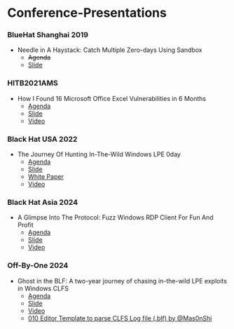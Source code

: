 # Conference-Presentations

### BlueHat Shanghai 2019

* Needle in A Haystack: Catch Multiple Zero-days Using Sandbox
  * ~~Agenda~~
  * [Slide](https://github.com/jq0904/Conference-Presentations/blob/main/BlueHat%20Shanghai%202019/Catch%20Multiple%20Zero-days%20Using%20Sandbox.pdf)

### HITB2021AMS

* How I Found 16 Microsoft Office Excel Vulnerabilities in 6 Months
  * [Agenda](https://archive.conference.hitb.org/hitbsecconf2021ams/sessions/how-i-found-16-microsoft-office-excel-vulnerabilities-in-6-months/)
  * [Slide](https://github.com/jq0904/Conference-Presentations/blob/main/HITB2021AMS/How%20I%20Found%2016%20Microsoft%20Office%20Excel%20Vulnerabilities%20in%206%20Months.pdf)
  * [Video](https://www.youtube.com/watch?v=LJohkmj_tzk)

### Black Hat USA 2022

* The Journey Of Hunting In-The-Wild Windows LPE 0day
  * [Agenda](https://www.blackhat.com/us-22/briefings/schedule/#the-journey-of-hunting-in-the-wild-windows-lpe-day-26988)
  * [Slide](https://github.com/jq0904/Conference-Presentations/blob/main/Black%20Hat%20USA%202022/The%20Journey%20Of%20Hunting%20ITW%20Windows%20LPE%200day.pdf)
  * [White Paper](https://github.com/jq0904/Conference-Presentations/blob/main/Black%20Hat%20USA%202022/The%20Journey%20Of%20Hunting%20ITW%20Windows%20LPE%200day-White%20Paper.pdf)
  * [Video](https://www.youtube.com/watch?v=voDpk7nQAyw)

### Black Hat Asia 2024

* A Glimpse Into The Protocol: Fuzz Windows RDP Client For Fun And Profit
  * [Agenda](https://www.blackhat.com/asia-24/briefings/schedule/index.html#a-glimpse-into-the-protocol-fuzz-windows-rdp-client-for-fun-and-profit-37629)
  * [Slide](https://github.com/jq0904/Conference-Presentations/blob/main/Black%20Hat%20Asia%202024/Fuzz%20Windows%20RDP%20Client%20For%20Fun%20And%20Profit.pdf)
  * [Video](https://www.youtube.com/watch?v=I5_v3yRqMVM)

### Off-By-One 2024

* Ghost in the BLF: A two-year journey of chasing in-the-wild LPE exploits in Windows CLFS
  * [Agenda](https://offbyone.sg/agenda/)
  * [Slide](https://github.com/jq0904/Conference-Presentations/blob/main/Off-By-One%202024/A%20two-year%20journey%20of%20chasing%20in-the-wild%20LPE%20exploits%20in%20Windows%20CLFS.pdf)
  * [Video](https://www.youtube.com/watch?v=tOwSet1RVkU)
  * [010 Editor Template to parse CLFS Log file (.blf) by @Mas0nShi](https://github.com/Mas0nShi/010Template_BLF)
